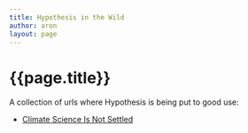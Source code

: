 ```yaml
---
title: Hypothesis in the Wild
author: aron
layout: page
---
```


{{page.title}}
==============

A collection of urls where Hypothesis is being put to good use:

- [Climate Science Is Not Settled](http://online.wsj.com/articles/climate-science-is-not-settled-1411143565)
